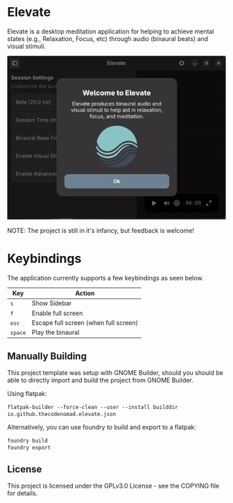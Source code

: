 # Elevate

Elevate is a desktop meditation application for helping to achieve mental states (e.g., Relaxation, Focus, etc) through audio (binaural beats) and visual stimuli.

<p align="center">
  <img src="./raw/demo.gif">
</p>

NOTE: The project is still in it's infancy, but feedback is welcome!

# Keybindings

The application currently supports a few keybindings as seen below.

| Key       | Action                     |
|-----------|----------------------------|
| `s`       | Show Sidebar              |
| `f`       | Enable full screen        |
| `esc`     | Escape full screen (when full screen) |
| `space`   | Play the binaural         |

## Manually Building

This project template was setup with GNOME Builder, should you should be able to directly import and build the project from GNOME Builder.

Using flatpak:

```
flatpak-builder --force-clean --user --install builddir io.github.thecodenomad.elevate.json
```

Alternatively, you can use foundry to build and export to a flatpak:

```
foundry build
foundry export
```

## License

This project is licensed under the GPLv3.0 License - see the COPYING file for details.
